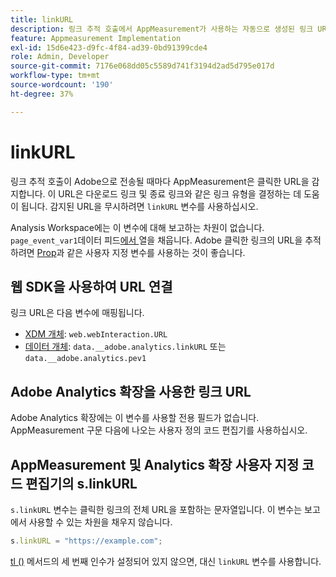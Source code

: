 ```yaml
---
title: linkURL
description: 링크 추적 호출에서 AppMeasurement가 사용하는 자동으로 생성된 링크 URL을 무시합니다.
feature: Appmeasurement Implementation
exl-id: 15d6e423-d9fc-4f84-ad39-0bd91399cde4
role: Admin, Developer
source-git-commit: 7176e068dd05c5589d741f3194d2ad5d795e017d
workflow-type: tm+mt
source-wordcount: '190'
ht-degree: 37%

---
```


# linkURL

링크 추적 호출이 Adobe으로 전송될 때마다 AppMeasurement은 클릭한 URL을 감지합니다. 이 URL은 다운로드 링크 및 종료 링크와 같은 링크 유형을 결정하는 데 도움이 됩니다. 감지된 URL을 무시하려면 `linkURL` 변수를 사용하십시오.

Analysis Workspace에는 이 변수에 대해 보고하는 차원이 없습니다. `page_event_var1`데이터 피드[에서 ](/help/export/analytics-data-feed/data-feed-overview.md) 열을 채웁니다. Adobe 클릭한 링크의 URL을 추적하려면 [Prop](../page-vars/prop.md)과 같은 사용자 지정 변수를 사용하는 것이 좋습니다.

## 웹 SDK을 사용하여 URL 연결

링크 URL은 다음 변수에 매핑됩니다.

* [XDM 개체](/help/implement/aep-edge/xdm-var-mapping.md): `web.webInteraction.URL`
* [데이터 개체](/help/implement/aep-edge/data-var-mapping.md): `data.__adobe.analytics.linkURL` 또는 `data.__adobe.analytics.pev1`

## Adobe Analytics 확장을 사용한 링크 URL

Adobe Analytics 확장에는 이 변수를 사용할 전용 필드가 없습니다. AppMeasurement 구문 다음에 나오는 사용자 정의 코드 편집기를 사용하십시오.

## AppMeasurement 및 Analytics 확장 사용자 지정 코드 편집기의 s.linkURL

`s.linkURL` 변수는 클릭한 링크의 전체 URL을 포함하는 문자열입니다. 이 변수는 보고에서 사용할 수 있는 차원을 채우지 않습니다.

```js
s.linkURL = "https://example.com";
```

[tl ()](../functions/tl-method.md) 메서드의 세 번째 인수가 설정되어 있지 않으면, 대신 `linkURL` 변수를 사용합니다.
